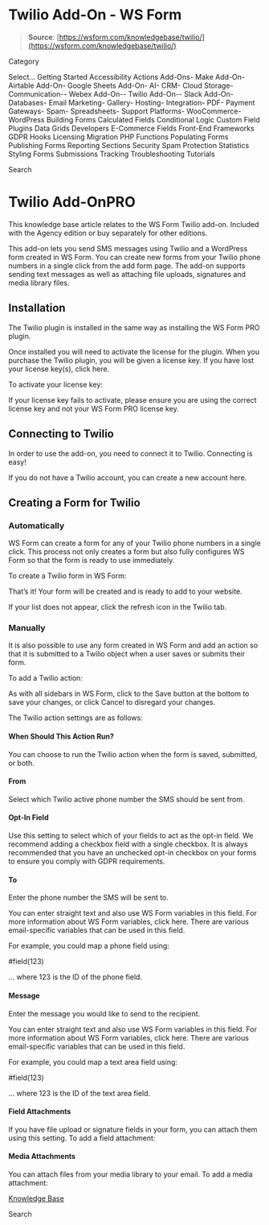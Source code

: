 # Twilio Add-On - WS Form

> **Source**: [https://wsform.com/knowledgebase/twilio/](https://wsform.com/knowledgebase/twilio/)


Category

Select...
 Getting Started Accessibility Actions Add-Ons- Make Add-On- Airtable Add-On- Google Sheets Add-On- AI- CRM- Cloud Storage- Communication-- Webex Add-On-- Twilio Add-On-- Slack Add-On- Databases- Email Marketing- Gallery- Hosting- Integration- PDF- Payment Gateways- Spam- Spreadsheets- Support Platforms- WooCommerce- WordPress Building Forms Calculated Fields Conditional Logic Custom Field Plugins Data Grids Developers E-Commerce Fields Front-End Frameworks GDPR Hooks Licensing Migration PHP Functions Populating Forms Publishing Forms Reporting Sections Security Spam Protection Statistics Styling Forms Submissions Tracking Troubleshooting Tutorials

Search

# Twilio Add-OnPRO

This knowledge base article relates to the WS Form Twilio add-on.
Included with the Agency edition or buy separately for other editions.

This add-on lets you send SMS messages using Twilio and a WordPress form created in WS Form. You can create new forms from your Twilio phone numbers in a single click from the add form page. The add-on supports sending text messages as well as attaching file uploads, signatures and media library files.

## Installation

The Twilio plugin is installed in the same way as installing the WS Form PRO plugin.

Once installed you will need to activate the license for the plugin. When you purchase the Twilio plugin, you will be given a license key. If you have lost your license key(s), click here.

To activate your license key:

If your license key fails to activate, please ensure you are using the correct license key and not your WS Form PRO license key.

## Connecting to Twilio

In order to use the add-on, you need to connect it to Twilio. Connecting is easy!

If you do not have a Twilio account, you can create a new account here.

## Creating a Form for Twilio

### Automatically

WS Form can create a form for any of your Twilio phone numbers in a single click. This process not only creates a form but also fully configures WS Form so that the form is ready to use immediately.

To create a Twilio form in WS Form:

That’s it! Your form will be created and is ready to add to your website.

If your list does not appear, click the refresh icon in the Twilio tab.

### Manually

It is also possible to use any form created in WS Form and add an action so that it is submitted to a Twilio object when a user saves or submits their form.

To add a Twilio action:

As with all sidebars in WS Form, click to the Save button at the bottom to save your changes, or click Cancel to disregard your changes.

The Twilio action settings are as follows:

#### When Should This Action Run?

You can choose to run the Twilio action when the form is saved, submitted, or both.

#### From

Select which Twilio active phone number the SMS should be sent from.

#### Opt-In Field

Use this setting to select which of your fields to act as the opt-in field. We recommend adding a checkbox field with a single checkbox. It is always recommended that you have an unchecked opt-in checkbox on your forms to ensure you comply with GDPR requirements.

#### To

Enter the phone number the SMS will be sent to.

You can enter straight text and also use WS Form variables in this field. For more information about WS Form variables, click here. There are various email-specific variables that can be used in this field.

For example, you could map a phone field using:

#field(123)

… where 123 is the ID of the phone field.

#### Message

Enter the message you would like to send to the recipient.

You can enter straight text and also use WS Form variables in this field. For more information about WS Form variables, click here. There are various email-specific variables that can be used in this field.

For example, you could map a text area field using:

#field(123)

… where 123 is the ID of the text area field.

#### Field Attachments

If you have file upload or signature fields in your form, you can attach them using this setting. To add a field attachment:

#### Media Attachments

You can attach files from your media library to your email. To add a media attachment:

 

[Knowledge Base](https://wsform.com/knowledgebase/)

Search


